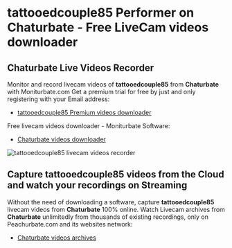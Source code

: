 # tattooedcouple85 Performer on Chaturbate - Free LiveCam videos downloader

## Chaturbate Live Videos Recorder

Monitor and record livecam videos of **tattooedcouple85** from **Chaturbate** with Moniturbate.com
Get a premium trial for free by just and only registering with your Email address:
* [tattooedcouple85 Premium videos downloader](https://moniturbate.com/request-demo-licence-key.html)

Free livecam videos downloader - Moniturbate Software:
* [Chaturbate videos downloader](https://moniturbate.com/moniturbate-download-software.html)

![tattooedcouple85 livecam videos recorder](https://peachurnet.com/templates/moniturbate-software.png)


## Capture tattooedcouple85 videos from the Cloud and watch your recordings on Streaming

Without the need of downloading a software, capture **tattooedcouple85** livecam videos from **Chaturbate** 100% online.
Watch Livecam archives from **Chaturbate** unlimitedly from thousands of existing recordings, only on Peachurbate.com and its websites network:
* [Chaturbate videos archives](https://peachurnet.com/)